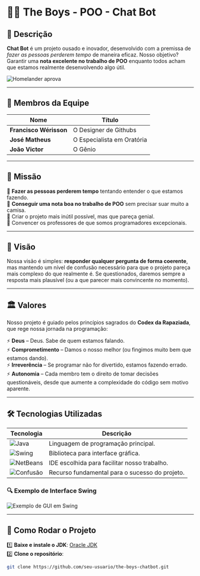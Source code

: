 # 🦸‍♂️ The Boys - POO - Chat Bot  

## 💬 Descrição  

**Chat Bot** é um projeto ousado e inovador, desenvolvido com a premissa de *fazer as pessoas perderem tempo* de maneira eficaz. Nosso objetivo? Garantir uma **nota excelente no trabalho de POO** enquanto todos acham que estamos realmente desenvolvendo algo útil.  

![Homelander aprova](https://c4.wallpaperflare.com/wallpaper/211/527/790/homelander-the-boys-series-hd-wallpaper-preview.jpg)  

---

## 👥 Membros da Equipe  

| Nome                | Título |
|---------------------|--------------------------------------------------|
| **Francisco Wérisson** | O Designer de Githubs |
| **José Matheus**    | O Especialista em Oratória |
| **João Victor**     | O Gênio |

---

## 🎯 Missão  

📌 **Fazer as pessoas perderem tempo** tentando entender o que estamos fazendo.  
📌 **Conseguir uma nota boa no trabalho de POO** sem precisar suar muito a camisa.  
📌 Criar o projeto mais inútil possível, mas que pareça genial.  
📌 Convencer os professores de que somos programadores excepcionais.  

---

## 👀 Visão  

Nossa visão é simples: **responder qualquer pergunta de forma coerente**, mas mantendo um nível de confusão necessário para que o projeto pareça mais complexo do que realmente é. Se questionados, daremos sempre a resposta mais plausível (ou a que parecer mais convincente no momento).  

---

## 🏛️ Valores  

Nosso projeto é guiado pelos princípios sagrados do **Codex da Rapaziada**, que rege nossa jornada na programação:  

⚡ **Deus** – Deus. Sabe de quem estamos falando.  
⚡ **Comprometimento** – Damos o nosso melhor (ou fingimos muito bem que estamos dando).  
⚡ **Irreverência** – Se programar não for divertido, estamos fazendo errado.  
⚡ **Autonomia** – Cada membro tem o direito de tomar decisões questionáveis, desde que aumente a complexidade do código sem motivo aparente.  

---

## 🛠️ Tecnologias Utilizadas  

| Tecnologia  | Descrição |
|------------|------------|
| ![Java](https://img.shields.io/badge/Java-ED8B00?style=for-the-badge&logo=java&logoColor=white) | Linguagem de programação principal. |
| ![Swing](https://img.shields.io/badge/Java%20Swing-GUI-orange?style=for-the-badge) | Biblioteca para interface gráfica. |
| ![NetBeans](https://img.shields.io/badge/NetBeans_IDE-1B6AC6?style=for-the-badge&logo=apache-netbeans-ide&logoColor=white) | IDE escolhida para facilitar nosso trabalho. |
| ![Confusão](https://img.shields.io/badge/Confusão-100%25-blueviolet?style=for-the-badge) | Recurso fundamental para o sucesso do projeto. |

### 🔍 Exemplo de Interface Swing  
![Exemplo de GUI em Swing](https://upload.wikimedia.org/wikipedia/commons/0/05/GC_SwingDemo.jpg)  

---

## 🚀 Como Rodar o Projeto  

1️⃣ **Baixe e instale o JDK**: [Oracle JDK](https://www.oracle.com/java/technologies/javase-jdk17-downloads.html)  
2️⃣ **Clone o repositório**:  

```bash
git clone https://github.com/seu-usuario/the-boys-chatbot.git
